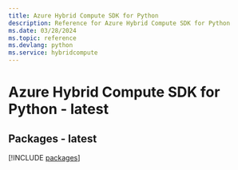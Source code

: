 ```yaml
---
title: Azure Hybrid Compute SDK for Python
description: Reference for Azure Hybrid Compute SDK for Python
ms.date: 03/28/2024
ms.topic: reference
ms.devlang: python
ms.service: hybridcompute
---
```

# Azure Hybrid Compute SDK for Python - latest
## Packages - latest
[!INCLUDE [packages](hybrid-compute-index.md)]